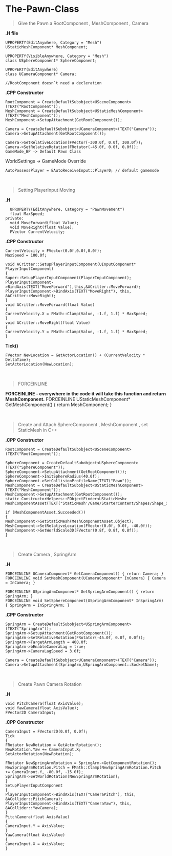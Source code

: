 # The-Pawn-Class

> Give the Pawn a RootComponent , MeshComponent , Camera
> 
**.H file**
```
UPROPERTY(EditAnywhere, Category = "Mesh")
UStaticMeshComponent* MeshComponent;

UPROPERTY(VisibleAnywhere, Category = "Mesh")
class USphereComponent* SphereComponent;

UPROPERTY(EditAnywhere)
class UCameraComponent* Camera;

//RootComponent doesn`t need a decleration
```
**.CPP**
**Constructor**
```
RootComponent = CreateDefaultSubobject<USceneComponent>(TEXT("RootComponent"));
MeshComponent = CreateDefaultSubobject<UStaticMeshComponent>(TEXT("MeshComponent"));
MeshComponent->SetupAttachment(GetRootComponent());
 
Camera = CreateDefaultSubobject<UCameraComponent>(TEXT("Camera"));
Camera->SetupAttachment(GetRootComponent());
 
Camera->SetRelativeLocation(FVector(-300.0f, 0.0f, 300.0f));
Camera->SetRelativeRotation(FRotator(-45.0f, 0.0f, 0.0f));
GameMode_BP -> Default Pawn Class
```

WorldSettings -> GameMode Override
```
AutoPossessPlayer = EAutoReceiveInput::Player0; // default gamemode 
```

&nbsp;

> Setting PlayerInput Moving
> 
**.H**
```
  UPROPERTY(EditAnywhere, Category = "PawnMovement")
  float MaxSpeed;
private:
  void MoveForward(float Value);
  void MoveRight(float Value);
  FVector CurrentVelocity;
```
**.CPP**
**Constructor**
```
CurrentVelocity = FVector(0.0f,0.0f,0.0f);
MaxSpeed = 100.0f;
```
```
void ACritter::SetupPlayerInputComponent(UInputComponent* PlayerInputComponent)
{
Super::SetupPlayerInputComponent(PlayerInputComponent);	
PlayerInputComponent->BindAxis(TEXT("MoveForward"),this,&ACritter::MoveForward);
PlayerInputComponent->BindAxis(TEXT("MoveRight"), this, &ACritter::MoveRight);
}
void ACritter::MoveForward(float Value) 
{
CurrentVelocity.X = FMath::Clamp(Value, -1.f, 1.f) * MaxSpeed;
}
void ACritter::MoveRight(float Value)
{
CurrentVelocity.Y = FMath::Clamp(Value, -1.f, 1.f) * MaxSpeed;
}
```
**Tick()**
```
FVector NewLocation = GetActorLocation() + (CurrentVelocity * DeltaTime);
SetActorLocation(NewLocation);
```
&nbsp;

> FORCEINLINE
> 
**FORCEINLINE - everywhere in the code it will take this function and return MeshComponent.**
FORCEINLINE UStaticMeshComponent* GetMeshComponent() { return MeshComponent; }

&nbsp;

> Create and Attach SphereComponent , MeshComponent , set StaticMesh in C++
> 
**.CPP**
**Constructor**
```
RootComponent = CreateDefaultSubobject<USceneComponent>(TEXT("RootComponent"));
 
SphereComponent = CreateDefaultSubobject<USphereComponent>(TEXT("SphereComponent"));
SphereComponent->SetupAttachment(GetRootComponent());
SphereComponent->InitSphereRadius(40.0f);
SphereComponent->SetCollisionProfileName(TEXT("Pawn"));
MeshComponent = CreateDefaultSubobject<UStaticMeshComponent>(TEXT("MeshComponent"));
MeshComponent->SetupAttachment(GetRootComponent());
static ConstructorHelpers::FObjectFinder<UStaticMesh> MeshComponentAsset(TEXT("StaticMesh'/Game/StarterContent/Shapes/Shape_Sphere.Shape_Sphere'"));
 
if (MeshComponentAsset.Succeeded()) 
{
MeshComponent->SetStaticMesh(MeshComponentAsset.Object);
MeshComponent->SetRelativeLocation(FVector(0.0f, 0.0f, -40.0f));
MeshComponent->SetWorldScale3D(FVector(0.8f, 0.8f, 0.8f));
}
```

&nbsp;

> Create Camera , SpringArm
> 
**.H**
```
FORCEINLINE UCameraComponent* GetCameraComponent() { return Camera; }
FORCEINLINE void SetMeshComponent(UCameraComponent* InCamera) { Camera = InCamera; }
 
FORCEINLINE USpringArmComponent* GetSpringArmComponent() { return SpringArm; }
FORCEINLINE void SetSphereComponent(USpringArmComponent* InSpringArm) { SpringArm = InSpringArm; }
```
**.CPP**
**Constructor**
```
SpringArm = CreateDefaultSubobject<USpringArmComponent>(TEXT("SpringArm"));
SpringArm->SetupAttachment(GetRootComponent());
SpringArm->SetRelativeRotation(FRotator(-45.0f, 0.0f, 0.0f));
SpringArm->TargetArmLength = 400.0f;
SpringArm->bEnableCameraLag = true;
SpringArm->CameraLagSpeed = 3.0f;
 
Camera = CreateDefaultSubobject<UCameraComponent>(TEXT("Camera"));
Camera->SetupAttachment(SpringArm,USpringArmComponent::SocketName);
```

&nbsp;

> Create Pawn Camera Rotation
> 

**.H**
```
void PitchCamera(float AxisValue);
void YawCamera(float AxisValue);
FVector2D CameraInput;
```
**.CPP**
**Constructor**
```
CameraInput = FVector2D(0.0f, 0.0f); 
Tick
{
FRotator NewRotation = GetActorRotation();
NewRotation.Yaw += CameraInput.X;
SetActorRotation(NewRotation);
 
FRotator NewSpringArmRotation = SpringArm->GetComponentRotation();
NewSpringArmRotation.Pitch = FMath::Clamp(NewSpringArmRotation.Pitch += CameraInput.Y, -80.0f, -15.0f);
SpringArm->SetWorldRotation(NewSpringArmRotation);
}
SetupPlayerInputComponent
{
PlayerInputComponent->BindAxis(TEXT("CameraPitch"), this, &ACollider::PitchCamera);
PlayerInputComponent->BindAxis(TEXT("CameraYaw"), this, &ACollider::YawCamera);
}
PitchCamera(float AxisValue)
{
CameraInput.Y = AxisValue;
}
YawCamera(float AxisValue)
{
CameraInput.X = AxisValue;
}
```
